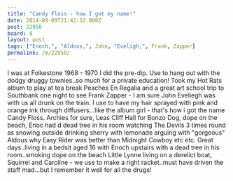 ```yaml
---
title: "Candy Floss - how I got my name!"
date: 2014-09-09T21:42:52.000Z
post: 22950
board: 8
layout: post
tags: ["Enoch,", "Aldous,", John, "Eveligh,", Frank, Zapper]
permalink: /m/22950/
---
```

I was at Folkestone 1968 - 1970 I did the pre-dip.  Use to hang out with the dodgy druggy townies..so much for a private education!  Took my Hot Rats album to play at tea break Peaches En Regalia and a great art school trip to Southbank one night to see Frank Zapper - I am sure John Eveliegh was with us all drunk on the train.  I use to have my hair sprayed with pink and orange ink through diffusers...like the album girl - that's how i got the name Candy Floss. Archies for sure, Leas Cliff Hall for Bonzo Dog, dope on the beach, Enoc had d dead tree in his room watching The Devils 3 times round as snowing outside drinking sherry with lemonade arguing with "gorgeous" Aldous why Easy Rider was better than Midnight Cowboy etc etc. Great days..living in a bedsit aged 16 with Enoch upstairs with a dead tree in his room..smoking dope on the beach Little Lynne living on a derelict boat, Squirrel and Caroline - we use to make a right racket..must have driven the staff mad...but I remember it well for all the drugs!
